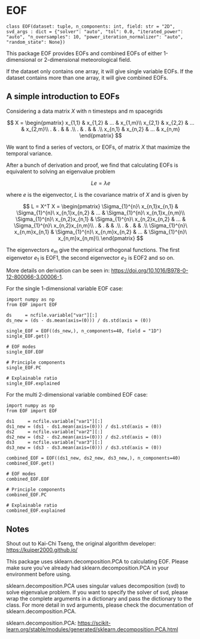 # EOF
```
class EOF(dataset: tuple, n_components: int, field: str = "2D", svd_args : dict = {"solver": "auto", "tol": 0.0, "iterated_power": "auto", "n_oversamples": 10, "power_iteration_normalizer": "auto", "random_state": None})
```
This package EOF provides EOFs and combined EOFs of either 1-dimensional or 2-dimensional meteorological field.

If the dataset only contains one array, it will give single variable EOFs. If the dataset contains more than one array, it will give combined EOFs.

## A simple introduction to EOFs
Considering a data matrix $X$ with n timesteps and m spacegrids

$$
X =
\begin{pmatrix}
x_{1,1} & x_{1,2} & ... & x_{1,m}\\
x_{2,1} & x_{2,2} & ... & x_{2,m}\\
. & . & & .\\
. & . & & .\\
x_{n,1} & x_{n,2} & ... & x_{n,m}
\end{pmatrix}
$$

We want to find a series of vectors, or EOFs, of matrix $X$ that maximize the temporal variance.

After a bunch of derivation and proof, we find that calculating EOFs is equivalent to solving an eigenvalue problem

$$
Le = \lambda e
$$

where $e$ is the eigenvector, $L$ is the covariance matrix of $X$ and is given by

$$
L = X^T X =
\begin{pmatrix}
\Sigma_{1}^{n}\ x_{n,1}x_{n,1} & \Sigma_{1}^{n}\ x_{n,1}x_{n,2} & ... & \Sigma_{1}^{n}\ x_{n,1}x_{n,m}\\
\Sigma_{1}^{n}\ x_{n,2}x_{n,1} & \Sigma_{1}^{n}\ x_{n,2}x_{n,2} & ... & \Sigma_{1}^{n}\ x_{n,2}x_{n,m}\\
. & . & & .\\
. & . & & .\\
\Sigma_{1}^{n}\ x_{n,m}x_{n,1} & \Sigma_{1}^{n}\ x_{n,m}x_{n,2} & ... & \Sigma_{1}^{n}\ x_{n,m}x_{n,m}\\
\end{pmatrix}
$$

The eigenvectors $e_m$ give the empirical orthogonal functions. The first eigenvetor $e_1$ is EOF1, the second eigenvector $e_2$ is EOF2 and so on.

More details on derivation can be seen in:
https://doi.org/10.1016/B978-0-12-800066-3.00006-1.

For the single 1-dimensional variable EOF case:
```
import numpy as np
from EOF import EOF

ds     = ncfile.variable["var"][:]
ds_new = (ds - ds.mean(axis=(0))) / ds.std(axis = (0))

single_EOF = EOF((ds_new,), n_components=40, field = "1D")
single_EOF.get()

# EOF modes
single_EOF.EOF

# Principle components
single_EOF.PC

# Explainable ratio
single_EOF.explained
```

For the multi 2-dimensional variable combined EOF case:

```
import numpy as np
from EOF import EOF

ds1     = ncfile.variable["var1"][:]
ds1_new = (ds1 - ds1.mean(axis=(0))) / ds1.std(axis = (0))
ds2     = ncfile.variable["var2"][:]
ds2_new = (ds2 - ds2.mean(axis=(0))) / ds2.std(axis = (0))
ds3     = ncfile.variable["var3"][:]
ds3_new = (ds3 - ds3.mean(axis=(0))) / ds3.std(axis = (0))

combined_EOF = EOF((ds1_new, ds2_new, ds3_new,), n_components=40)
combined_EOF.get()

# EOF modes
combined_EOF.EOF

# Principle components
combined_EOF.PC

# Explainable ratio
combined_EOF.explained
```

## Notes
Shout out to Kai-Chi Tseng, the original algorithm developer: https://kuiper2000.github.io/

This package uses sklearn.decomposition.PCA to calculating EOF. Please make sure you've already had sklearn.decomposition.PCA in your environment before using.

sklearn.decomposition.PCA uses singular values decomposition (svd) to solve eigenvalue problem. If you want to specify the solver of svd, please wrap the complete arguments in a dictionary and pass the dictionary to the class. For more detail in svd arguments, please check the documentation of sklearn.decomposition.PCA.

sklearn.decomposition.PCA: https://scikit-learn.org/stable/modules/generated/sklearn.decomposition.PCA.html
